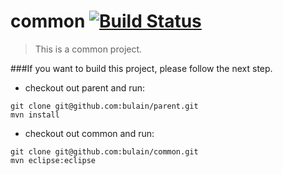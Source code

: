 # common [![Build Status](https://travis-ci.org/bulain/common.png?branch=master)](https://travis-ci.org/bulain/common)

> This is a common project.

###If you want to build this project, please follow the next step.

* checkout out parent and run: 

```shell
git clone git@github.com:bulain/parent.git
mvn install
```

* checkout out common and run: 

```shell
git clone git@github.com:bulain/common.git
mvn eclipse:eclipse
```

